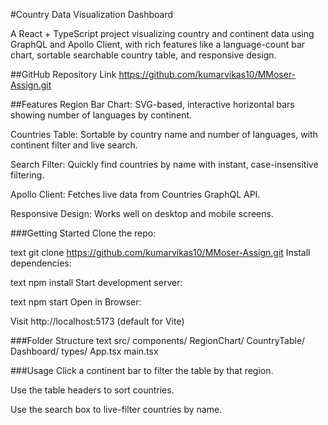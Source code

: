 #Country Data Visualization Dashboard

A React + TypeScript project visualizing country and continent data using GraphQL and Apollo Client, with rich features like a language-count bar chart, sortable searchable country table, and responsive design.

##GitHub Repository Link
https://github.com/kumarvikas10/MMoser-Assign.git

##Features
Region Bar Chart: SVG-based, interactive horizontal bars showing number of languages by continent.

Countries Table: Sortable by country name and number of languages, with continent filter and live search.

Search Filter: Quickly find countries by name with instant, case-insensitive filtering.

Apollo Client: Fetches live data from Countries GraphQL API.

Responsive Design: Works well on desktop and mobile screens.

###Getting Started
Clone the repo:

text
git clone https://github.com/kumarvikas10/MMoser-Assign.git
Install dependencies:

text
npm install
Start development server:

text
npm start
Open in Browser:

Visit http://localhost:5173 (default for Vite)

###Folder Structure
text
src/
  components/
    RegionChart/
    CountryTable/
    Dashboard/
  types/
  App.tsx
  main.tsx
  
###Usage
Click a continent bar to filter the table by that region.

Use the table headers to sort countries.

Use the search box to live-filter countries by name.

